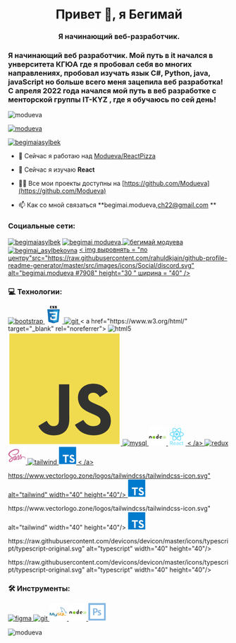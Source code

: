 <h1 align="center">Привет 👋, я Бегимай</h1>
<h3 align="center">Я начинающий веб-разработчик.</h3>
<h3 > Я начинающий веб разработчик. Мой путь в it начался в унверситета КГЮА где я пробовал себя во многих направлениях, пробовал изучать язык С#, Python, java, javaScript но больше всего меня зацепила веб разработка! С апреля 2022 года начался мой путь в веб разработке с менторской группы IT-KYZ , где я обучаюсь по сей день!</h3>

<p align="left"> <img src="https:/ /komarev.com/ghpvc/?username=modueva&label=Profile%20views&color=0e75b6&style=flat" alt="modueva" /> </p>

<p align="left"> <a href="https://github. com/ryo-ma/github-profile-trophy"><img src="https://github-profile-trophy.vercel.app/?username=modueva" alt="modueva" /></a> </ p>

<p align="left"> <a href="https://twitter.com/begimaiasylbek" target="blank"><img src="https://img.shields.io/twitter/follow/ бегимайасилбек?logo=twitter&style=for-the-badge" alt="begimaiasylbek" /></a> </p>

- 🔭 Сейчас я работаю над [Modueva/ReactPizza](https://github.com/Modueva/ReactPizza)

- 🌱 Сейчас я изучаю **React**

- 👨‍💻 Все мои проекты доступны на [https://github.com/Modueva](https://github.com/Modueva)

- 📫 Как со мной связаться **begimai.modueva,ch22@gmail.com **

<h3 align="left">Социальные сети:</h3>
<p align="left">
<a href="https://twitter.com/begimaiasylbek" target="blank"><img align ="center" src="https://raw.githubusercontent.com/rahuldkjain/github-profile-readme-generator/master/src/images/icons/Social/twitter.svg" alt="begimaiasylbek" height="30 " width="40" /></a>
<a href="https://linkedin.com/in/begimai modueva" target="blank"><img align="center" src="https:// сырой.githubusercontent.com/rahuldkjain/github-profile-readme-generator/master/src/images/icons/Social/linked-in-alt.svg" alt="begimai modueva" height="30" width="40" /></ а>
<a href="https://fb.com/бегимай модуева" target="blank"><img align="center" src="https://raw.githubusercontent.com/rahuldkjain/github-profile-readme- генератор/мастер/src/images/icons/Social/facebook.svg" alt="бегимай модуева" height="30" width="40" /></a> <a href="
https://instagram.com /begimai_asylbekovna" target="blank"><img align="center" src="https://raw.githubusercontent.com/rahuldkjain/github-profile-readme-generator/master/src/images/icons/Social/instagram .svg" alt="begimai_asylbekovna" height="30" width="40" /></a>
<a href="https://discord.gg/begimai.modueva #7908" target="blank">< img выровнять = "по центру"src="https://raw.githubusercontent.com/rahuldkjain/github-profile-readme-generator/master/src/images/icons/Social/discord.svg" alt="begimai.modueva #7908" height="30 " ширина = "40" /></a>
</p>

<h3 align="left">💻 Технологии:</h3>
<p align="left"> <a href="https://getbootstrap.com" target="_blank" rel="noreferrer"> <img src="https://raw.githubusercontent.com/devicons/devicon /master/icons/bootstrap/bootstrap-plain-wordmark.svg" alt="bootstrap" width="40" height="40"/> </a> <a href="https://www.w3schools.com /css/" target="_blank" rel="noreferrer"> <img src="https://raw.githubusercontent.com/devicons/devicon/master/icons/css3/css3-original-wordmark.svg" alt= "css3" width="40" height="40"/> </a> <a href="https://git-scm.com/" target="_blank" rel="noreferrer"> <img src="https://www.vectorlogo.zone/logos/git-scm/git-scm-icon.svg" alt="git" width="40" height="40"/> </a> < a href="https://www.w3.org/html/" target="_blank" rel="noreferrer"> <img src="https://raw.githubusercontent.com/devicons/devicon/master/icons /html5/html5-original-wordmark.svg" alt="html5" width="40" height="40"/> </a> <a href="https://developer.mozilla.org/en-US /docs/Web/JavaScript" target="_blank" rel="noreferrer"> <img src="https://raw.githubusercontent.com/devicons/devicon/master/icons/javascript/javascript-original.svg" alt ="javascript" ширина="40" высота="40"/> </a> <a href="https://www.mysql.com/" target="_blank" rel="noreferrer"> <img src="https://raw.githubusercontent.com/ devicons/devicon/master/icons/mysql/mysql-original-wordmark.svg" alt="mysql" width="40" height="40"/> </a> <a href="https://nodejs. org" target="_blank" rel="noreferrer"> <img src="https://raw.githubusercontent.com/devicons/devicon/master/icons/nodejs/nodejs-original-wordmark.svg" alt="nodejs " width="40" height="40"/> </a> <a href="https://reactjs.org/" target="_blank" rel="noreferrer"> <img src="https://raw.githubusercontent.com/devicons/devicon/master/icons/react/react-original-wordmark.svg" alt="react" width="40" height="40"/> < /a> <a href="https://redux.js.org" target="_blank" rel="noreferrer"> <img src="https://raw.githubusercontent.com/devicons/devicon/master/ icons/redux/redux-original.svg" alt="redux" width="40" height="40"/> </a> <a href="https://sass-lang.com" target="_blank " rel="noreferrer"> <img src="https://raw.githubusercontent.com/devicons/devicon/master/icons/sass/sass-original.svg" alt="sass" width="40" height= "40"/> </a> <a href="https://tailwindcss.com/" target="_blank" rel="noreferrer"> <img src="https://www.vectorlogo.zone/logos/tailwindcss/tailwindcss-icon .svg" alt="tailwind" width="40" height="40"/> </a> <a href="https://www.typescriptlang.org/" target="_blank" rel="noreferrer" > <img src="https://raw.githubusercontent.com/devicons/devicon/master/icons/typescript/typescript-original.svg" alt="typescript" width="40" height="40"/> < /а> </p>https://www.vectorlogo.zone/logos/tailwindcss/tailwindcss-icon.svg" alt="tailwind" width="40" height="40"/> </a> <a href="https:// www.typescriptlang.org/" target="_blank" rel="noreferrer"> <img src="https://raw.githubusercontent.com/devicons/devicon/master/icons/typescript/typescript-original.svg" alt ="typescript" width="40" height="40"/> </a> </p>https://www.vectorlogo.zone/logos/tailwindcss/tailwindcss-icon.svg" alt="tailwind" width="40" height="40"/> </a> <a href="https:// www.typescriptlang.org/" target="_blank" rel="noreferrer"> <img src="https://raw.githubusercontent.com/devicons/devicon/master/icons/typescript/typescript-original.svg" alt ="typescript" width="40" height="40"/> </a> </p>https://raw.githubusercontent.com/devicons/devicon/master/icons/typescript/typescript-original.svg" alt="typescript" width="40" height="40"/> </a> </p >https://raw.githubusercontent.com/devicons/devicon/master/icons/typescript/typescript-original.svg" alt="typescript" width="40" height="40"/> </a> </p >

<h3 align="left">🛠 Инструменты:</h3>
<p align="left"> <a href="https://www.figma.com/" target="_blank" rel="noreferrer"> <img src="https://www.vectorlogo.zone/ logos/figma/figma-icon.svg" alt="figma" width="40" height="40"/> </a> <a href="https://git-scm.com/" target=" _blank" rel="noreferrer"> <img src="https://www.vectorlogo.zone/logos/git-scm/git-scm-icon.svg" alt="git" width="40" height=" 40"/> </a> <a href="https://www.mysql.com/" target="_blank" rel="noreferrer"> <img src="https://raw.githubusercontent.com/devicons/devicon/master/icons/mysql/mysql-original-wordmark.svg" alt="mysql" width="40" height="40"/> </a> <a href="https:// nodejs.org" target="_blank" rel="noreferrer"> <img src="https://raw.githubusercontent.com/devicons/devicon/master/icons/nodejs/nodejs-original-wordmark.svg" alt= "nodejs" width="40" height="40"/> </a> <a href="https://www.photoshop.com/en" target="_blank" rel="noreferrer"> <img src ="https://raw.githubusercontent.com/devicons/devicon/master/icons/photoshop/photoshop-line.svg" alt="photoshop" width="40" height="40"/> </a></p>


<p><img align="center" src="https://github-readme-stats.vercel.app/api/top-langs?username=modueva&show_icons=true&locale=en&layout=compact" alt="modueva" /> </p>

